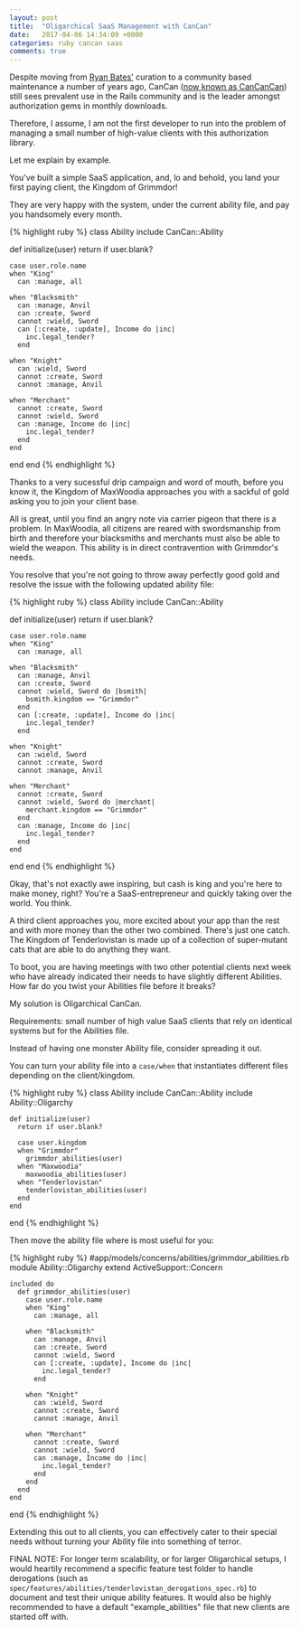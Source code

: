 ```yaml
---
layout: post
title:  "Oligarchical SaaS Management with CanCan"
date:   2017-04-06 14:34:09 +0000
categories: ruby cancan saas
comments: true
---
```


Despite moving from [Ryan Bates'](http://www.railscasts.com) curation to a community based maintenance a number of years ago, CanCan ([now known as
CanCanCan](https://github.com/CanCanCommunity/cancancan)) still sees prevalent use in the Rails community and is the leader amongst authorization
gems in monthly downloads.

Therefore, I assume, I am not the first developer to run into the problem of managing a small number of high-value clients with this authorization library.

Let me explain by example.

You've built a simple SaaS application, and, lo and behold, you land your first paying client, the Kingdom of Grimmdor!

They are very happy with the system, under the current ability file, and pay you handsomely every month.

{% highlight ruby %}
 class Ability
  include CanCan::Ability

  def initialize(user)
    return if user.blank?

    case user.role.name
    when "King"
      can :manage, all

    when "Blacksmith"
      can :manage, Anvil
      can :create, Sword
      cannot :wield, Sword
      can [:create, :update], Income do |inc|
        inc.legal_tender?
      end

    when "Knight"
      can :wield, Sword
      cannot :create, Sword
      cannot :manage, Anvil

    when "Merchant"
      cannot :create, Sword
      cannot :wield, Sword
      can :manage, Income do |inc|
        inc.legal_tender?
      end
    end
  end
end
 {% endhighlight %}

Thanks to a very sucessful drip campaign and word of mouth, before you know it, the Kingdom of MaxWoodia approaches you with a sackful of gold asking you to join
your client base.

All is great, until you find an angry note via carrier pigeon that there is a problem. In MaxWoodia, all citizens are reared with swordsmanship from birth and therefore
your blacksmiths and merchants must also be able to wield the weapon. This ability is in direct contravention with Grimmdor's needs.

You resolve that you're not going to throw away perfectly good gold and resolve the issue with the following updated ability file:


{% highlight ruby %}
 class Ability
  include CanCan::Ability

  def initialize(user)
    return if user.blank?

    case user.role.name
    when "King"
      can :manage, all

    when "Blacksmith"
      can :manage, Anvil
      can :create, Sword
      cannot :wield, Sword do |bsmith|
        bsmith.kingdom == "Grimmdor"
      end
      can [:create, :update], Income do |inc|
        inc.legal_tender?
      end

    when "Knight"
      can :wield, Sword
      cannot :create, Sword
      cannot :manage, Anvil

    when "Merchant"
      cannot :create, Sword
      cannot :wield, Sword do |merchant|
        merchant.kingdom == "Grimmdor"
      end
      can :manage, Income do |inc|
        inc.legal_tender?
      end
    end
  end
end
 {% endhighlight %}

Okay, that's not exactly awe inspiring, but cash is king and you're here to make money, right? You're a SaaS-entrepreneur and quickly taking over the world. You think.

A third client approaches you, more excited about your app than the rest and with more money than the other two combined. There's just one catch. The Kingdom of Tenderlovistan
is made up of a collection of super-mutant cats that are able to do anything they want.

To boot, you are having meetings with two other potential clients next week who have already indicated their needs to have slightly different Abilities. How far do you twist your Abilities file before it breaks?

My solution is Oligarchical CanCan.

Requirements: small number of high value SaaS clients that rely on identical systems but for the Abilities file.

Instead of having one monster Ability file, consider spreading it out.

You can turn your ability file into a `case/when` that instantiates different files depending on the client/kingdom.

{% highlight ruby %}
  class Ability
    include CanCan::Ability
    include Ability::Oligarchy

    def initialize(user)
      return if user.blank?

      case user.kingdom
      when "Grimmdor"
        grimmdor_abilities(user)
      when "Maxwoodia"
        maxwoodia_abilities(user)
      when "Tenderlovistan"
        tenderlovistan_abilities(user)
      end
    end
  end
{% endhighlight %}

Then move the ability file where is most useful for you:

{% highlight ruby %}
  #app/models/concerns/abilities/grimmdor_abilities.rb
  module Ability::Oligarchy
    extend ActiveSupport::Concern

    included do
      def grimmdor_abilities(user)
        case user.role.name
        when "King"
          can :manage, all

        when "Blacksmith"
          can :manage, Anvil
          can :create, Sword
          cannot :wield, Sword
          can [:create, :update], Income do |inc|
            inc.legal_tender?
          end

        when "Knight"
          can :wield, Sword
          cannot :create, Sword
          cannot :manage, Anvil

        when "Merchant"
          cannot :create, Sword
          cannot :wield, Sword
          can :manage, Income do |inc|
            inc.legal_tender?
          end
        end
      end
    end
  end
{% endhighlight %}

Extending this out to all clients, you can effectively cater to their special needs without turning your Ability file into something of terror.

FINAL NOTE: For longer term scalability, or for larger Oligarchical setups, I would heartily recommend a specific feature test folder to handle derogations (such as `spec/features/abilities/tenderlovistan_derogations_spec.rb`) to document
and test their unique ability features. It would also be highly recommended to have a default "example_abilities" file that new clients are started off with.
